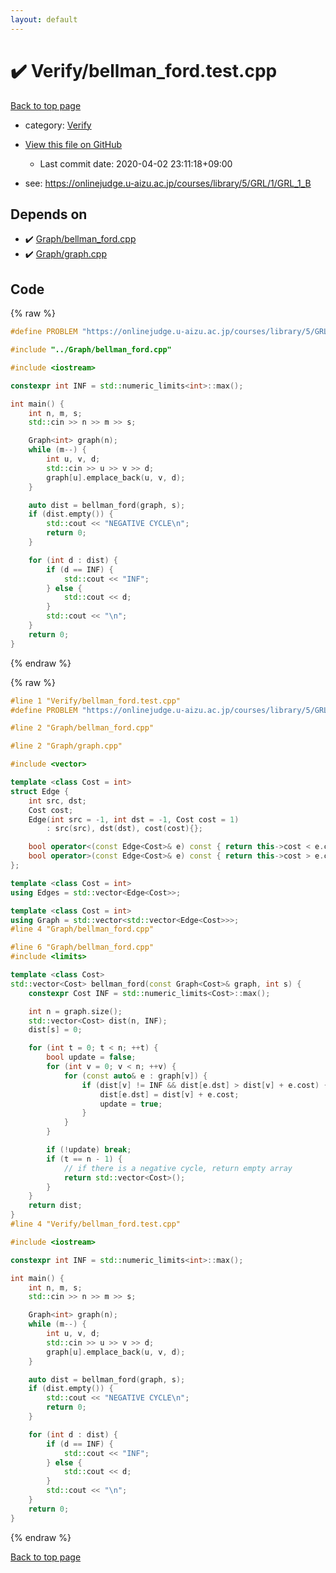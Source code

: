 ```yaml
---
layout: default
---
```


<!-- mathjax config similar to math.stackexchange -->
<script type="text/javascript" async
  src="https://cdnjs.cloudflare.com/ajax/libs/mathjax/2.7.5/MathJax.js?config=TeX-MML-AM_CHTML">
</script>
<script type="text/x-mathjax-config">
  MathJax.Hub.Config({
    TeX: { equationNumbers: { autoNumber: "AMS" }},
    tex2jax: {
      inlineMath: [ ['$','$'] ],
      processEscapes: true
    },
    "HTML-CSS": { matchFontHeight: false },
    displayAlign: "left",
    displayIndent: "2em"
  });
</script>

<script type="text/javascript" src="https://cdnjs.cloudflare.com/ajax/libs/jquery/3.4.1/jquery.min.js"></script>
<script src="https://cdn.jsdelivr.net/npm/jquery-balloon-js@1.1.2/jquery.balloon.min.js" integrity="sha256-ZEYs9VrgAeNuPvs15E39OsyOJaIkXEEt10fzxJ20+2I=" crossorigin="anonymous"></script>
<script type="text/javascript" src="../../assets/js/copy-button.js"></script>
<link rel="stylesheet" href="../../assets/css/copy-button.css" />


# :heavy_check_mark: Verify/bellman_ford.test.cpp

<a href="../../index.html">Back to top page</a>

* category: <a href="../../index.html#5a750f86ef41f22f852c43351e3ff383">Verify</a>
* <a href="{{ site.github.repository_url }}/blob/master/Verify/bellman_ford.test.cpp">View this file on GitHub</a>
    - Last commit date: 2020-04-02 23:11:18+09:00


* see: <a href="https://onlinejudge.u-aizu.ac.jp/courses/library/5/GRL/1/GRL_1_B">https://onlinejudge.u-aizu.ac.jp/courses/library/5/GRL/1/GRL_1_B</a>


## Depends on

* :heavy_check_mark: <a href="../../library/Graph/bellman_ford.cpp.html">Graph/bellman_ford.cpp</a>
* :heavy_check_mark: <a href="../../library/Graph/graph.cpp.html">Graph/graph.cpp</a>


## Code

<a id="unbundled"></a>
{% raw %}
```cpp
#define PROBLEM "https://onlinejudge.u-aizu.ac.jp/courses/library/5/GRL/1/GRL_1_B"

#include "../Graph/bellman_ford.cpp"

#include <iostream>

constexpr int INF = std::numeric_limits<int>::max();

int main() {
    int n, m, s;
    std::cin >> n >> m >> s;

    Graph<int> graph(n);
    while (m--) {
        int u, v, d;
        std::cin >> u >> v >> d;
        graph[u].emplace_back(u, v, d);
    }

    auto dist = bellman_ford(graph, s);
    if (dist.empty()) {
        std::cout << "NEGATIVE CYCLE\n";
        return 0;
    }

    for (int d : dist) {
        if (d == INF) {
            std::cout << "INF";
        } else {
            std::cout << d;
        }
        std::cout << "\n";
    }
    return 0;
}

```
{% endraw %}

<a id="bundled"></a>
{% raw %}
```cpp
#line 1 "Verify/bellman_ford.test.cpp"
#define PROBLEM "https://onlinejudge.u-aizu.ac.jp/courses/library/5/GRL/1/GRL_1_B"

#line 2 "Graph/bellman_ford.cpp"

#line 2 "Graph/graph.cpp"

#include <vector>

template <class Cost = int>
struct Edge {
    int src, dst;
    Cost cost;
    Edge(int src = -1, int dst = -1, Cost cost = 1)
        : src(src), dst(dst), cost(cost){};

    bool operator<(const Edge<Cost>& e) const { return this->cost < e.cost; }
    bool operator>(const Edge<Cost>& e) const { return this->cost > e.cost; }
};

template <class Cost = int>
using Edges = std::vector<Edge<Cost>>;

template <class Cost = int>
using Graph = std::vector<std::vector<Edge<Cost>>>;
#line 4 "Graph/bellman_ford.cpp"

#line 6 "Graph/bellman_ford.cpp"
#include <limits>

template <class Cost>
std::vector<Cost> bellman_ford(const Graph<Cost>& graph, int s) {
    constexpr Cost INF = std::numeric_limits<Cost>::max();

    int n = graph.size();
    std::vector<Cost> dist(n, INF);
    dist[s] = 0;

    for (int t = 0; t < n; ++t) {
        bool update = false;
        for (int v = 0; v < n; ++v) {
            for (const auto& e : graph[v]) {
                if (dist[v] != INF && dist[e.dst] > dist[v] + e.cost) {
                    dist[e.dst] = dist[v] + e.cost;
                    update = true;
                }
            }
        }

        if (!update) break;
        if (t == n - 1) {
            // if there is a negative cycle, return empty array
            return std::vector<Cost>();
        }
    }
    return dist;
}
#line 4 "Verify/bellman_ford.test.cpp"

#include <iostream>

constexpr int INF = std::numeric_limits<int>::max();

int main() {
    int n, m, s;
    std::cin >> n >> m >> s;

    Graph<int> graph(n);
    while (m--) {
        int u, v, d;
        std::cin >> u >> v >> d;
        graph[u].emplace_back(u, v, d);
    }

    auto dist = bellman_ford(graph, s);
    if (dist.empty()) {
        std::cout << "NEGATIVE CYCLE\n";
        return 0;
    }

    for (int d : dist) {
        if (d == INF) {
            std::cout << "INF";
        } else {
            std::cout << d;
        }
        std::cout << "\n";
    }
    return 0;
}

```
{% endraw %}

<a href="../../index.html">Back to top page</a>

